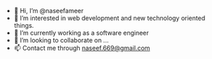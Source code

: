 - 👋 Hi, I’m @naseefameer
- 👀 I’m interested in web development and new technology oriented things.
- 🌱 I’m currently working as a software engineer
- 💞️ I’m looking to collaborate on ...
- 📫 Contact me through naseef.669@gmail.com

<!---
naseefameer/naseefameer is a ✨ special ✨ repository because its `README.md` (this file) appears on your GitHub profile.
You can click the Preview link to take a look at your changes.
--->
